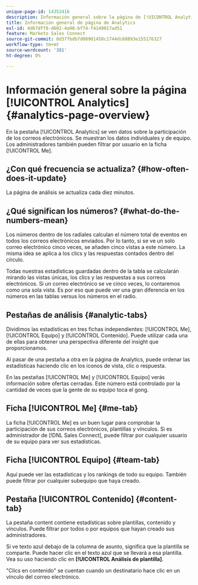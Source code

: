 ```yaml
---
unique-page-id: 14352416
description: Información general sobre la página de [!UICONTROL Analytics] - Documentos de Marketo - Documentación del producto
title: Información general de página de Analytics
exl-id: 4d67dff8-d602-4a90-bf74-f4149017ad51
feature: Marketo Sales Connect
source-git-commit: 0d37fbdb7d08901458c1744dc68893e155176327
workflow-type: tm+mt
source-wordcount: '381'
ht-degree: 0%

---
```


# Información general sobre la página [!UICONTROL Analytics] {#analytics-page-overview}

En la pestaña [!UICONTROL Analytics] se ven datos sobre la participación de los correos electrónicos. Se muestran los datos individuales y de equipo. Los administradores también pueden filtrar por usuario en la ficha [!UICONTROL Me].

## ¿Con qué frecuencia se actualiza? {#how-often-does-it-update}

La página de análisis se actualiza cada diez minutos.

## ¿Qué significan los números? {#what-do-the-numbers-mean}

Los números dentro de los radiales calculan el número total de eventos en todos los correos electrónicos enviados. Por lo tanto, si se ve un solo correo electrónico cinco veces, se añaden cinco vistas a este número. La misma idea se aplica a los clics y las respuestas contados dentro del círculo.

Todas nuestras estadísticas guardadas dentro de la tabla se calcularán mirando las vistas únicas, los clics y las respuestas a sus correos electrónicos. Si un correo electrónico se ve cinco veces, lo contaremos como una sola vista. Es por eso que puede ver una gran diferencia en los números en las tablas versus los números en el radio.

## Pestañas de análisis {#analytic-tabs}

Dividimos las estadísticas en tres fichas independientes: [!UICONTROL Me], [!UICONTROL Equipo] y [!UICONTROL Contenido]. Puede utilizar cada una de ellas para obtener una perspectiva diferente del insight que proporcionamos.

Al pasar de una pestaña a otra en la página de Analytics, puede ordenar las estadísticas haciendo clic en los iconos de vista, clic o respuesta.

En las pestañas [!UICONTROL Me] y [!UICONTROL Equipo] verás información sobre ofertas cerradas. Este número está controlado por la cantidad de veces que la gente de su equipo toca el gong.

## Ficha [!UICONTROL Me] {#me-tab}

La ficha [!UICONTROL Me] es un buen lugar para comprobar la participación de sus correos electrónicos, plantillas y vínculos. Si es administrador de [!DNL Sales Connect], puede filtrar por cualquier usuario de su equipo para ver sus estadísticas.

## Ficha [!UICONTROL Equipo] {#team-tab}

Aquí puede ver las estadísticas y los rankings de todo su equipo. También puede filtrar por cualquier subequipo que haya creado.

## Pestaña [!UICONTROL Contenido] {#content-tab}

La pestaña content contiene estadísticas sobre plantillas, contenido y vínculos. Puede filtrar por todos o por equipos que hayan creado sus administradores.

Si ve texto azul debajo de la columna de asunto, significa que la plantilla se comparte. Puede hacer clic en el texto azul que se llevará a esa plantilla. Vea su uso haciendo clic en **[!UICONTROL Análisis de plantilla]**.

&quot;Clics en contenido&quot; se cuentan cuando un destinatario hace clic en un vínculo del correo electrónico.
